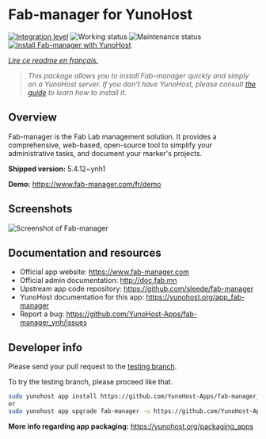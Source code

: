<!--
N.B.: This README was automatically generated by https://github.com/YunoHost/apps/tree/master/tools/README-generator
It shall NOT be edited by hand.
-->

# Fab-manager for YunoHost

[![Integration level](https://dash.yunohost.org/integration/fab-manager.svg)](https://dash.yunohost.org/appci/app/fab-manager) ![Working status](https://ci-apps.yunohost.org/ci/badges/fab-manager.status.svg) ![Maintenance status](https://ci-apps.yunohost.org/ci/badges/fab-manager.maintain.svg)  
[![Install Fab-manager with YunoHost](https://install-app.yunohost.org/install-with-yunohost.svg)](https://install-app.yunohost.org/?app=fab-manager)

*[Lire ce readme en français.](./README_fr.md)*

> *This package allows you to install Fab-manager quickly and simply on a YunoHost server.
If you don't have YunoHost, please consult [the guide](https://yunohost.org/#/install) to learn how to install it.*

## Overview

Fab-manager is the Fab Lab management solution. It provides a comprehensive, web-based, open-source tool to simplify your administrative tasks, and document your marker's projects.


**Shipped version:** 5.4.12~ynh1

**Demo:** https://www.fab-manager.com/fr/demo

## Screenshots

![Screenshot of Fab-manager](./doc/screenshots/dashboard-mockup.webp)

## Documentation and resources

* Official app website: <https://www.fab-manager.com>
* Official admin documentation: <http://doc.fab.mn>
* Upstream app code repository: <https://github.com/sleede/fab-manager>
* YunoHost documentation for this app: <https://yunohost.org/app_fab-manager>
* Report a bug: <https://github.com/YunoHost-Apps/fab-manager_ynh/issues>

## Developer info

Please send your pull request to the [testing branch](https://github.com/YunoHost-Apps/fab-manager_ynh/tree/testing).

To try the testing branch, please proceed like that.

``` bash
sudo yunohost app install https://github.com/YunoHost-Apps/fab-manager_ynh/tree/testing --debug
or
sudo yunohost app upgrade fab-manager -u https://github.com/YunoHost-Apps/fab-manager_ynh/tree/testing --debug
```

**More info regarding app packaging:** <https://yunohost.org/packaging_apps>
